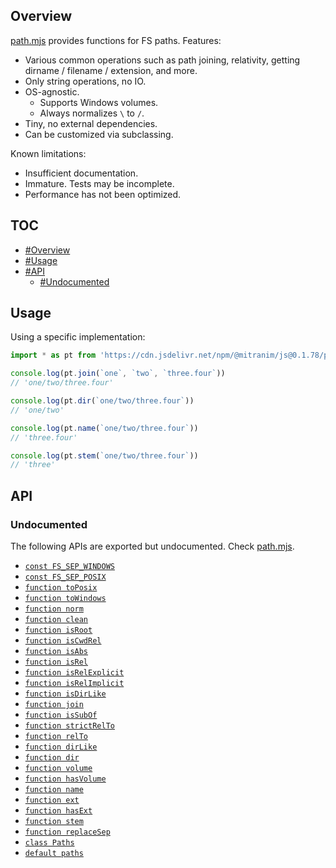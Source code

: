 ## Overview

[path.mjs](../path.mjs) provides functions for FS paths. Features:

* Various common operations such as path joining, relativity, getting dirname / filename / extension, and more.
* Only string operations, no IO.
* OS-agnostic.
  * Supports Windows volumes.
  * Always normalizes `\` to `/`.
* Tiny, no external dependencies.
* Can be customized via subclassing.

Known limitations:

* Insufficient documentation.
* Immature. Tests may be incomplete.
* Performance has not been optimized.

## TOC

* [#Overview](#overview)
* [#Usage](#usage)
* [#API](#api)
  * [#Undocumented](#undocumented)

## Usage

Using a specific implementation:

```js
import * as pt from 'https://cdn.jsdelivr.net/npm/@mitranim/js@0.1.78/path.mjs'

console.log(pt.join(`one`, `two`, `three.four`))
// 'one/two/three.four'

console.log(pt.dir(`one/two/three.four`))
// 'one/two'

console.log(pt.name(`one/two/three.four`))
// 'three.four'

console.log(pt.stem(`one/two/three.four`))
// 'three'
```

## API

### Undocumented

The following APIs are exported but undocumented. Check [path.mjs](../path.mjs).

  * [`const FS_SEP_WINDOWS`](../path.mjs#L18)
  * [`const FS_SEP_POSIX`](../path.mjs#L19)
  * [`function toPosix`](../path.mjs#L21)
  * [`function toWindows`](../path.mjs#L25)
  * [`function norm`](../path.mjs#L29)
  * [`function clean`](../path.mjs#L30)
  * [`function isRoot`](../path.mjs#L31)
  * [`function isCwdRel`](../path.mjs#L32)
  * [`function isAbs`](../path.mjs#L33)
  * [`function isRel`](../path.mjs#L34)
  * [`function isRelExplicit`](../path.mjs#L35)
  * [`function isRelImplicit`](../path.mjs#L36)
  * [`function isDirLike`](../path.mjs#L37)
  * [`function join`](../path.mjs#L38)
  * [`function isSubOf`](../path.mjs#L39)
  * [`function strictRelTo`](../path.mjs#L40)
  * [`function relTo`](../path.mjs#L41)
  * [`function dirLike`](../path.mjs#L42)
  * [`function dir`](../path.mjs#L43)
  * [`function volume`](../path.mjs#L44)
  * [`function hasVolume`](../path.mjs#L45)
  * [`function name`](../path.mjs#L46)
  * [`function ext`](../path.mjs#L47)
  * [`function hasExt`](../path.mjs#L48)
  * [`function stem`](../path.mjs#L49)
  * [`function replaceSep`](../path.mjs#L50)
  * [`class Paths`](../path.mjs#L58)
  * [`default paths`](../path.mjs#L290)
